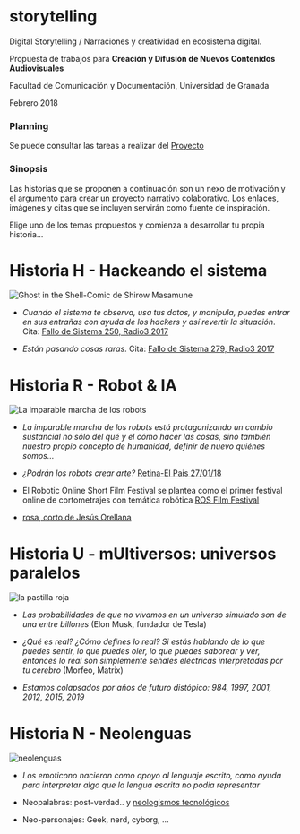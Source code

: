 # storytelling
Digital Storytelling / Narraciones y creatividad en ecosistema digital.


Propuesta de trabajos para **Creación y Difusión de Nuevos Contenidos Audiovisuales** 


Facultad de Comunicación y Documentación, Universidad de Granada 


Febrero 2018

### Planning

Se puede consultar las tareas a realizar del [Proyecto](https://github.com/mgea/storytelling/projects)

### Sinopsis

Las historias que se proponen a continuación son un nexo de motivación y el argumento para crear un proyecto narrativo colaborativo. Los enlaces, imágenes y citas que se incluyen servirán como fuente de inspiración.


Elige uno de los temas propuestos y comienza a desarrollar tu propia historia...



# Historia H - Hackeando el sistema 

![Ghost in the Shell-Comic de Shirow Masamune](https://upload.wikimedia.org/wikipedia/ru/thumb/1/1f/GiS.manga.cover.jpg/155px-GiS.manga.cover.jpg)

- *Cuando el sistema te observa, usa tus datos, y manipula, puedes entrar en sus entrañas con ayuda de los hackers y así revertir la situación*. Cita: [Fallo de Sistema 250, Radio3 2017](http://www.rtve.es/alacarta/audios/fallo-de-sistema/fallo-sistema-250-hackeando-sistema-08-01-17/3841523/)

- *Están pasando cosas raras*. Cita: [Fallo de Sistema 279, Radio3 2017](http://blog.rtve.es/fallodesistema/2017/09/279-est%C3%A1n-pasando-cosas-raras-.html)

# Historia R - Robot & IA 

![La imparable marcha de los robots](https://imagessl0.casadellibro.com/a/l/t1/50/9788491045250.jpg)


- *La imparable marcha de los robots está protagonizando un cambio sustancial no sólo del qué y el cómo hacer las cosas, sino también nuestro propio concepto de humanidad, definir de nuevo quiénes somos…*


- *¿Podrán los robots crear arte?* [Retina-El Pais 27/01/18](https://retina.elpais.com/retina/2018/01/24/innovacion/1516814669_998509.html)


- El Robotic Online Short Film Festival se plantea como el primer festival online de cortometrajes con temática robótica [ROS Film Festival](http://rosfilmfestival.com/) 


- [rosa, corto de Jesús Orellana](https://www.shortoftheweek.com/2011/11/10/rosa/)



# Historia U - mUltiversos: universos paralelos

![la pastilla roja](https://i0.wp.com/www.caninomag.es/wp-content/uploads/2017/03/90s-cabecera_pastillas.jpg?resize=634%2C365&ssl=1)


- *Las probabilidades de que no vivamos en un universo simulado son de una entre billones* (Elon Musk, fundador de Tesla) 


- *¿Qué es real? ¿Cómo defines lo real? Si estás hablando de lo que puedes sentir, lo que puedes oler, lo que puedes saborear y ver, entonces lo real son simplemente señales eléctricas interpretadas por tu cerebro* (Morfeo, Matrix)


- *Estamos colapsados por años de futuro distópico: 984, 1997, 2001, 2012, 2015, 2019* 


# Historia N - Neolenguas

![neolenguas](https://www.fairobserver.com/wp-content/uploads/2014/07/Cyberspace1.jpg)


- *Los emoticono nacieron como apoyo al lenguaje escrito, como ayuda para interpretar algo que la lengua escrita no podía representar*


- Neopalabras: post-verdad.. y [neologismos tecnológicos](https://jackmoreno.com/2014/10/23/100-ejemplos-de-neologismos/) 

- Neo-personajes: Geek, nerd, cyborg, ... 
